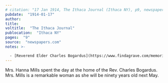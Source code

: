```yaml
---
# citation: "17 Jan 1914, The Ithaca Journal (Ithaca NY), p9, newspapers.com"
pubdate:  "1914-01-17"
author: 
title: 
voltitle:  "The Ithaca Journal"
publocation:  "Ithaca NY"
pages:  "9"
source:  "newspapers.com"
notes: >-

  - [Reverend Elder Charles Bogardus](https://www.findagrave.com/memorial/98809451/charles-bogardus) (19 Nov 1843 to 12 Oct 1925). Reverend Bogardus was a Baptist minister residing in Brookton. "For 20 or more years he was pastor of five churches visiting them once each month." (17 Oct 1925, The Ithaca Journal, Ithaca NY, p5.) "He was one of the best known clergymen in this section and many couples now residing here, began their married life with his blessing. He was also called upon to officiate at many funerals. He was well-known as Elder Bogardus." (12 Oct 1925, The Ithaca Journal, Ithaca NY, p5.)
---
```

Mrs. Hanna Mills spent the day at the home of the Rev. Charles Bogardus. Mrs. Mills is a remarkable woman as she will be ninety years old next May.
